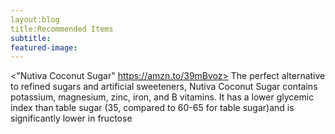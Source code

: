 ```yaml
---
layout:blog
title:Recommended Items
subtitle:
featured-image:
---		
```

<"Nutiva Coconut Sugar" https://amzn.to/39mBvoz>
The perfect alternative to refined sugars and artificial sweeteners, Nutiva Coconut Sugar contains potassium, magnesium, zinc, iron, and B vitamins. It has a lower glycemic index than table sugar (35, compared to 60-65 for table sugar)and is significantly lower in fructose
